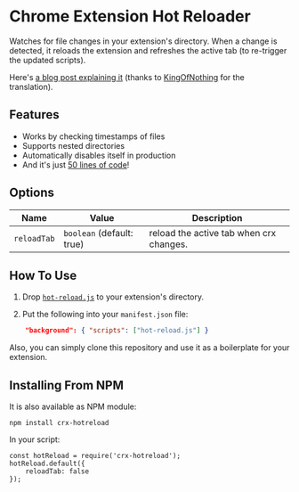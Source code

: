# Chrome Extension Hot Reloader

Watches for file changes in your extension's directory. When a change is detected, it reloads the extension and refreshes the active tab (to re-trigger the updated scripts).

Here's [a blog post explaining it](https://60devs.com/hot-reloading-for-chrome-extensions.html) (thanks to [KingOfNothing](https://habrahabr.ru/users/KingOfNothing/) for the translation).

## Features

- Works by checking timestamps of files
- Supports nested directories
- Automatically disables itself in production
- And it's just <a href="https://github.com/xpl/crx-hotreload/blob/master/hot-reload.js">50 lines of code</a>!

## Options

|  Name        |   Value                    |  Description                           |
|--------------|----------------------------|----------------------------------------|
| `reloadTab`  | `boolean` (default: true)  | reload the active tab when crx changes.|

## How To Use

1. Drop [`hot-reload.js`](https://github.com/xpl/crx-hotreload/blob/master/hot-reload.js) to your extension's directory.

2. Put the following into your `manifest.json` file:

```json
    "background": { "scripts": ["hot-reload.js"] }
```

Also, you can simply clone this repository and use it as a boilerplate for your extension.

## Installing From NPM

It is also available as NPM module:

```
npm install crx-hotreload
```

In your script:
```
const hotReload = require('crx-hotreload');
hotReload.default({
    reloadTab: false
});
```
